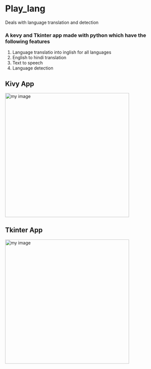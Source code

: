 # Play_lang
Deals with language translation and detection
### A kevy and Tkinter app made with python which have the following features
1. Language translatio into inglish for all languages 
2. English to hindi translation 
3. Text to speech 
4. Language detection 

## Kivy App
<p>
<img src="https://github.com/Anuj-gr8/Play_lang/blob/main/Output.jpg" alt="my image" width="400" height="400">
</p>

## Tkinter App
<p>
<img src="https://github.com/Anuj-gr8/Play_lang/blob/main/takinter.jpg" alt="my image" width="400" height="400">
</p>

